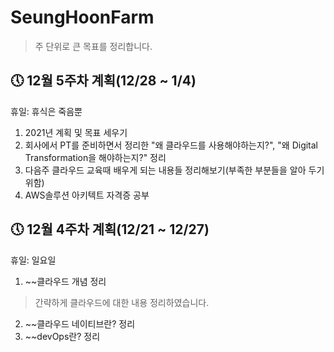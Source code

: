 # SeungHoonFarm
> 주 단위로 큰 목표를 정리합니다.

## 🕔 12월 5주차 계획(12/28 ~ 1/4)

휴일: 휴식은 죽음뿐

1. 2021년 계획 및 목표 세우기
2. 회사에서 PT를 준비하면서 정리한 "왜 클라우드를 사용해야하는지?", "왜 Digital Transformation을 해야하는지?" 정리
3. 다음주 클라우드 교육때 배우게 되는 내용들 정리해보기(부족한 부분들을 알아 두기 위함)
4. AWS솔루션 아키텍트 자격증 공부 


## 🕔 12월 4주차 계획(12/21 ~ 12/27)

휴일: 일요일

1. ~~클라우드 개념 정리
  > 간략하게 클라우드에 대한 내용 정리하였습니다.
2. ~~클라우드 네이티브란? 정리
3. ~~devOps란? 정리

